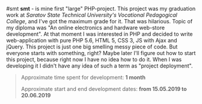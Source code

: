 #smt
**smt** - is mine first "large" PHP-project. This project was my graduation work at *Saratov State Technical University's Vocational Pedagogical College*, and I've got the maximum grade for it. That was hilarious.
Topic of my diploma was "An online electronics and hardware web-store development". At that moment I was interested in PHP and decided to write web-application with pure PHP 5.6, HTML 5, CSS 3, JS with Ajax and jQuery.
This project is just one big smelling messy piece of code. But everyone starts with something, right?
Maybe later I'll figure out how to start this project, because right now I have no idea how to do it. When I was developing it I didn't have any idea of such a term as "project deployment".

>Approximate time spent for development: **1 month**
>
>Approximate start and end development dates: **from 15.05.2019 to 20.06.2019**